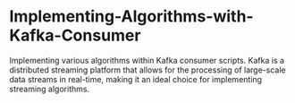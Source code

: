 # Implementing-Algorithms-with-Kafka-Consumer
 Implementing various algorithms within Kafka consumer scripts. Kafka is a distributed streaming platform that allows for the processing of large-scale data streams in real-time, making it an ideal choice for implementing streaming algorithms.
